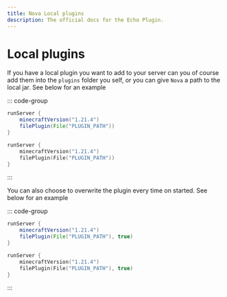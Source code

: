 ```yaml
---
title: Nova Local plugins
description: The official docs for the Echo Plugin.
---
```


# Local plugins
If you have a local plugin you want to add to your server can you of course add them into the `plugins` folder you self, or you can give `Nova` a path to the local jar.
See below for an example

::: code-group
```groovy [Groovy DSL]
runServer {
    minecraftVersion("1.21.4")
    filePlugin(File("PLUGIN_PATH"))
}
```
```kotlin [Kotlin DSL]
runServer {
    minecraftVersion("1.21.4")
    filePlugin(File("PLUGIN_PATH"))
}
```
:::

You can also choose to overwrite the plugin every time on started.
See below for an example

::: code-group
```groovy [Groovy DSL]
runServer {
    minecraftVersion("1.21.4")
    filePlugin(File("PLUGIN_PATH"), true)
}
```
```kotlin [Kotlin DSL]
runServer {
    minecraftVersion("1.21.4")
    filePlugin(File("PLUGIN_PATH"), true)
}
```
:::